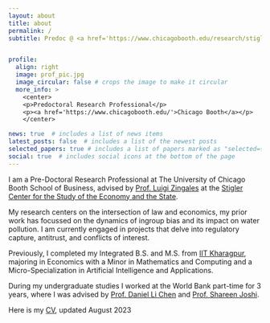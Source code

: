 ```yaml
---
layout: about
title: about
permalink: /
subtitle: Predoc @ <a href='https://www.chicagobooth.edu/research/stigler'>Stigler Center</a> | <a href='shashank.singh@chicagobooth.edu'>shashank.singh@chicagobooth.edu</a>


profile:
  align: right
  image: prof_pic.jpg
  image_circular: false # crops the image to make it circular
  more_info: >
    <center>
    <p>Predoctoral Research Professional</p>
    <p><a href='https://www.chicagobooth.edu/'>Chicago Booth</a></p>
    </center>

news: true  # includes a list of news items
latest_posts: false  # includes a list of the newest posts
selected_papers: true # includes a list of papers marked as "selected={true}"
social: true  # includes social icons at the bottom of the page
---
```


I am a Pre-Doctoral Research Professional at The University of Chicago Booth School of Business, advised by [Prof. Luigi Zingales](https://faculty.chicagobooth.edu/luigi-zingales?_gl=1*6zie3z*_gcl_au*MTU1NTQ0NDQ4MC4xNjk5NDE4Njkx*_ga*MTg3ODQwMTc0My4xNjc0OTI4OTM0*_ga_PDRJWHFTEV*MTcwMzIxOTY4MC4yMzMuMS4xNzAzMjIxMzM3LjYwLjAuMA..&_ga=2.253703117.535278016.1703219680-1878401743.1674928934) at the [Stigler Center for the Study of the Economy and the State](https://www.chicagobooth.edu/research/stigler).

My research centers on the intersection of law and economics, my prior work has focussed on the dynamics of ingroup bias and its impact on water pollution. I am currently engaged in projects that delve into regulatory capture, antitrust, and conflicts of interest.

Previously, I completed my Integrated B.S. and M.S. from [IIT Kharagpur](https://www.iitkgp.ac.in), majoring in Economics with a Minor in Mathematics and Computing and a Micro-Specialization in Artificial Intelligence and Applications.

During my undergraduate studies I worked at the World Bank part-time for 3 years, where I was advised by [Prof. Daniel Li Chen](https://users.nber.org/~dlchen/) and [Prof. Shareen Joshi](https://gufaculty360.georgetown.edu/s/contact/00336000014RYK7AAO/shareen-joshi).


Here is my [CV](https://shashanksinghnain.github.io/assets/pdf/shashank_cv.pdf), updated August 2023
